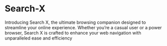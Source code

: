 # Search-X
  Introducing Search X, the ultimate browsing companion designed to streamline your online experience. Whether you’re a casual user or a power browser, Search X is crafted to enhance your web navigation with unparalleled ease and efficiency
